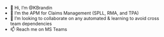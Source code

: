 - 👋 Hi, I’m @KBrandin
- 👀 I’m the APM for Claims Management (SPLL, RMA, and TPA)
- 💞️ I’m looking to collaborate on any automated & learning to avoid cross team dependencies
- 📫 Reach me on MS Teams

<!---
KBrandin/KBrandin is a ✨ special ✨ repository because its `README.md` (this file) appears on your GitHub profile.
You can click the Preview link to take a look at your changes.
--->
